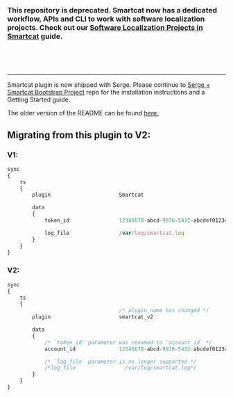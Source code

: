 &nbsp;

&nbsp;

### This repository is deprecated. Smartcat now has a dedicated workflow, APIs and CLI to work with software localization projects. Check out our [Software Localization Projects in Smartcat](https://developers.smartcat.com/software-localization/) guide.

&nbsp;

&nbsp;

---

Smartcat plugin is now shipped with Serge. Please continue to [Serge + Smartcat Bootstrap Project](https://github.com/smartcatai/smartcat-serge-bootstrap) repo for the installation instructions and a Getting Started guide.

The older version of the README can be found [here.](README_old.md)

## Migrating from this plugin to V2:

### V1:

```javascript
sync
{
    ts
    {
        plugin                      Smartcat

        data
        {
            token_id                12345678-abcd-9876-5432-abcdef012345

            log_file                /var/log/smartcat.log
        }
    }
}
```

### V2:

```javascript
sync
{
    ts
    {
                                    /* plugin name has changed */
        plugin                      smartcat_v2

        data
        {
            /* `token_id` parameter was renamed to `account_id` */
            account_id              12345678-abcd-9876-5432-abcdef012345

            /* `log_file` parameter is no longer supported */
            /*log_file                /var/log/smartcat.log*/
        }
    }
}
```
